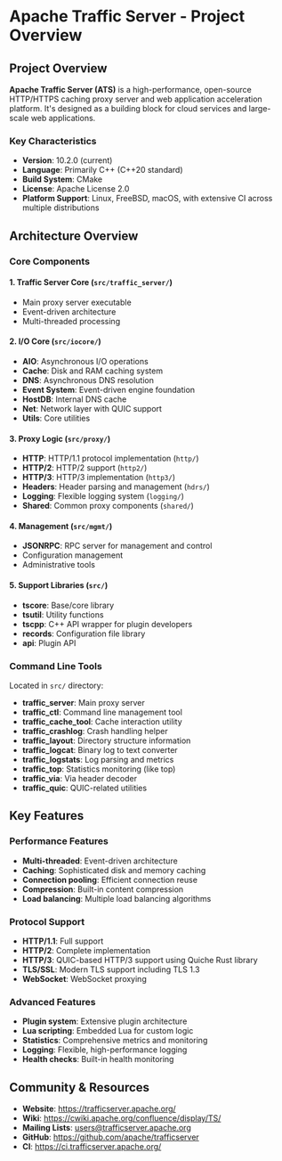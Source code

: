 # Apache Traffic Server - Project Overview

## Project Overview

**Apache Traffic Server (ATS)** is a high-performance, open-source HTTP/HTTPS caching proxy server and web application acceleration platform. It's designed as a building block for cloud services and large-scale web applications.

### Key Characteristics
- **Version**: 10.2.0 (current)
- **Language**: Primarily C++ (C++20 standard)
- **Build System**: CMake
- **License**: Apache License 2.0
- **Platform Support**: Linux, FreeBSD, macOS, with extensive CI across multiple distributions

## Architecture Overview

### Core Components

#### 1. **Traffic Server Core** (`src/traffic_server/`)
- Main proxy server executable
- Event-driven architecture
- Multi-threaded processing

#### 2. **I/O Core** (`src/iocore/`)
- **AIO**: Asynchronous I/O operations
- **Cache**: Disk and RAM caching system
- **DNS**: Asynchronous DNS resolution
- **Event System**: Event-driven engine foundation
- **HostDB**: Internal DNS cache
- **Net**: Network layer with QUIC support
- **Utils**: Core utilities

#### 3. **Proxy Logic** (`src/proxy/`)
- **HTTP**: HTTP/1.1 protocol implementation (`http/`)
- **HTTP/2**: HTTP/2 support (`http2/`)
- **HTTP/3**: HTTP/3 implementation (`http3/`)
- **Headers**: Header parsing and management (`hdrs/`)
- **Logging**: Flexible logging system (`logging/`)
- **Shared**: Common proxy components (`shared/`)

#### 4. **Management** (`src/mgmt/`)
- **JSONRPC**: RPC server for management and control
- Configuration management
- Administrative tools

#### 5. **Support Libraries** (`src/`)
- **tscore**: Base/core library
- **tsutil**: Utility functions
- **tscpp**: C++ API wrapper for plugin developers
- **records**: Configuration file library
- **api**: Plugin API

### Command Line Tools
Located in `src/` directory:
- **traffic_server**: Main proxy server
- **traffic_ctl**: Command line management tool
- **traffic_cache_tool**: Cache interaction utility
- **traffic_crashlog**: Crash handling helper
- **traffic_layout**: Directory structure information
- **traffic_logcat**: Binary log to text converter
- **traffic_logstats**: Log parsing and metrics
- **traffic_top**: Statistics monitoring (like top)
- **traffic_via**: Via header decoder
- **traffic_quic**: QUIC-related utilities

## Key Features

### Performance Features
- **Multi-threaded**: Event-driven architecture
- **Caching**: Sophisticated disk and memory caching
- **Connection pooling**: Efficient connection reuse
- **Compression**: Built-in content compression
- **Load balancing**: Multiple load balancing algorithms

### Protocol Support
- **HTTP/1.1**: Full support
- **HTTP/2**: Complete implementation
- **HTTP/3**: QUIC-based HTTP/3 support using Quiche Rust library
- **TLS/SSL**: Modern TLS support including TLS 1.3
- **WebSocket**: WebSocket proxying

### Advanced Features
- **Plugin system**: Extensive plugin architecture
- **Lua scripting**: Embedded Lua for custom logic
- **Statistics**: Comprehensive metrics and monitoring
- **Logging**: Flexible, high-performance logging
- **Health checks**: Built-in health monitoring

## Community & Resources
- **Website**: https://trafficserver.apache.org/
- **Wiki**: https://cwiki.apache.org/confluence/display/TS/
- **Mailing Lists**: users@trafficserver.apache.org
- **GitHub**: https://github.com/apache/trafficserver
- **CI**: https://ci.trafficserver.apache.org/
